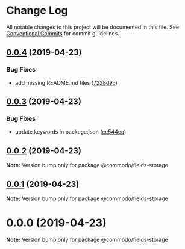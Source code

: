 # Change Log

All notable changes to this project will be documented in this file.
See [Conventional Commits](https://conventionalcommits.org) for commit guidelines.

## [0.0.4](https://github.com/webiny/commodo/compare/@commodo/fields-storage@0.0.3...@commodo/fields-storage@0.0.4) (2019-04-23)


### Bug Fixes

* add missing README.md files ([7228d9c](https://github.com/webiny/commodo/commit/7228d9c))





## [0.0.3](https://github.com/webiny/commodo/compare/@commodo/fields-storage@0.0.2...@commodo/fields-storage@0.0.3) (2019-04-23)


### Bug Fixes

* update keywords in package.json ([cc544ea](https://github.com/webiny/commodo/commit/cc544ea))





## [0.0.2](https://github.com/webiny/commodo/compare/@commodo/fields-storage@0.0.1...@commodo/fields-storage@0.0.2) (2019-04-23)

**Note:** Version bump only for package @commodo/fields-storage





## [0.0.1](https://github.com/webiny/commodo/compare/@commodo/fields-storage@0.0.0...@commodo/fields-storage@0.0.1) (2019-04-23)

**Note:** Version bump only for package @commodo/fields-storage





# 0.0.0 (2019-04-23)

**Note:** Version bump only for package @commodo/fields-storage
